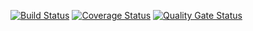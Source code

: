 [![Build Status](https://travis-ci.com/1LAE/Test_lab1.svg?branch=master)](https://travis-ci.com/github/1LAE/Test_lab1)
[![Coverage Status](https://coveralls.io/repos/github/1LAE/Test_lab1/badge.svg?branch=master)](https://coveralls.io/github/1LAE/Test_lab1?branch=master)
[![Quality Gate Status](https://sonarcloud.io/api/project_badges/measure?project=UgryumovM_TestingOne&metric=alert_status)](https://sonarcloud.io/dashboard?id=UgryumovM_TestingOne)
